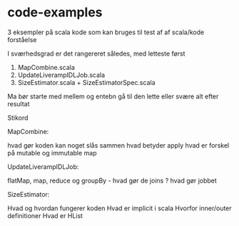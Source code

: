 # code-examples

3 eksempler på scala kode som kan bruges til test af af scala/kode forståelse

I sværhedsgrad er det rangereret således, med letteste først

1. MapCombine.scala
2. UpdateLiverampIDLJob.scala
3. SizeEstimator.scala + SizeEstimatorSpec.scala

Ma bør starte med mellem og entebn gå til den lette eller svære alt efter resultat

Stikord

MapCombine:

hvad gør koden
kan noget slås sammen
hvad betyder apply
hvad er forskel på mutable og immutable map

UpdateLiverampIDLJob:

flatMap, map, reduce og groupBy - hvad gør de
joins ?
hvad gør jobbet

SizeEstimator:

Hvad og hvordan fungerer koden
Hvad er implicit i scala
Hvorfor inner/outer definitioner
Hvad er HList



